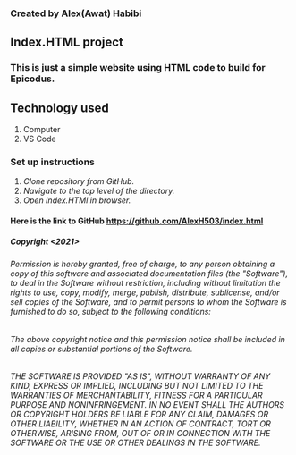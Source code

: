 ### Created by Alex(Awat) Habibi
## Index.HTML project
### This is just a simple website using HTML code to build for Epicodus.

## Technology used
  1. Computer
  2. VS Code


### Set up instructions
  1. *Clone repository from GitHub.*
  2. *Navigate to the top level of the directory.*
  3. *Open Index.HTMl in browser.*
#### Here is the link to GitHub https://github.com/AlexH503/index.html

##### Copyright <2021> <Epicodus>
  
  ###### Permission is hereby granted, free of charge, to any person obtaining a copy of this software and associated documentation files (the "Software"), to deal in the Software without restriction, including without limitation the rights to use, copy, modify, merge, publish, distribute, sublicense, and/or sell copies of the Software, and to permit persons to whom the Software is furnished to do so, subject to the following conditions:
  ###### The above copyright notice and this permission notice shall be included in all copies or substantial portions of the Software.
  ###### THE SOFTWARE IS PROVIDED "AS IS", WITHOUT WARRANTY OF ANY KIND, EXPRESS OR IMPLIED, INCLUDING BUT NOT LIMITED TO THE WARRANTIES OF MERCHANTABILITY, FITNESS FOR A PARTICULAR PURPOSE AND NONINFRINGEMENT. IN NO EVENT SHALL THE AUTHORS OR COPYRIGHT HOLDERS BE LIABLE FOR ANY CLAIM, DAMAGES OR OTHER LIABILITY, WHETHER IN AN ACTION OF CONTRACT, TORT OR OTHERWISE, ARISING FROM, OUT OF OR IN CONNECTION WITH THE SOFTWARE OR THE USE OR OTHER DEALINGS IN THE SOFTWARE.